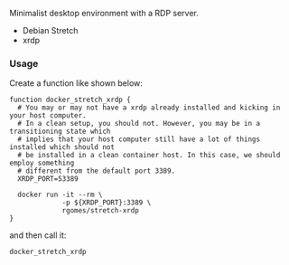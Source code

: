 Minimalist desktop environment with a RDP server.

* Debian Stretch
* xrdp


### Usage

Create a function like shown below:

    function docker_stretch_xrdp {
      # You may or may not have a xrdp already installed and kicking in your host computer.
      # In a clean setup, you should not. However, you may be in a transitioning state which
      # implies that your host computer still have a lot of things installed which should not
      # be installed in a clean container host. In this case, we should employ something
      # different from the default port 3389.
      XRDP_PORT=53389

      docker run -it --rm \
                 -p ${XRDP_PORT}:3389 \
                 rgomes/stretch-xrdp
    }

and then call it:

    docker_stretch_xrdp
